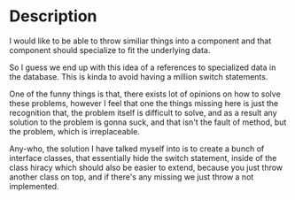 # Description

I would like to be able to throw similiar things into a component and that
component should specialize to fit the underlying data.

So I guess we end up with this idea of a references to specialized data in the
database. This is kinda to avoid having a million switch statements.

One of the funny things is that, there exists lot of opinions on how to solve
these problems, however I feel that one the things missing here is just the
recognition that, the problem itself is difficult to solve, and as a result any
solution to the problem is gonna suck, and that isn't the fault of method, but
the problem, which is irreplaceable.

Any-who, the solution I have talked myself into is to create a bunch of interface
classes, that essentially hide the switch statement, inside of the class hiracy
which should also be easier to extend, because you just throw another class on
top, and if there's any missing we just throw a not implemented.
